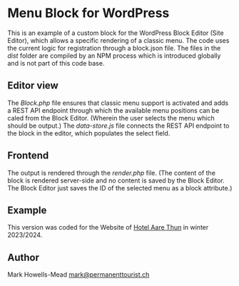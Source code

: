 # Menu Block for WordPress

This is an example of a custom block for the WordPress Block Editor (Site Editor), which allows a specific rendering of
a classic menu. The code uses the current logic for registration through a block.json file. The files in the _dist_ folder
are compiled by an NPM process which is introduced globally and is not part of this code base.

## Editor view

The _Block.php_ file ensures that classic menu support is activated and adds a REST API endpoint through which the available
menu positions can be caled from the Block Editor. (Wherein the user selects the menu which should be output.) The _data-store.js_
file connects the REST API endpoint to the block in the editor, which populates the select field.

## Frontend

The output is rendered through the _render.php_ file. (The content of the block is rendered server-side and no content is saved
by the Block Editor. The Block Editor just saves the ID of the selected menu as a block attribute.)

## Example

This version was coded for the Website of [Hotel Aare Thun](https://www.hotelaarethun.ch/en/) in winter 2023/2024.

## Author

Mark Howells-Mead <mark@permanenttourist.ch>
